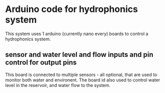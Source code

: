 # Arduino code for hydrophonics system
This system uses 1 arduino (currently nano every) boards to control a hydrophonics system.

## sensor and water level and flow inputs and pin control for output pins
This board is connected to multiple sensors - all optional, 
that are used to monitor both water and environent.
The board id also used to control water level in the reservoir, and water flow to the system.